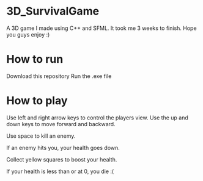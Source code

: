 # 3D_SurvivalGame
A 3D game I made using C++ and SFML. It took me 3 weeks to finish. Hope you guys enjoy :)


# How to run
Download this repository
Run the .exe file

# How to play
Use left and right arrow keys to control the players view. Use the up and down keys to move forward and backward.

Use space to kill an enemy.

If an enemy hits you, your health goes down.

Collect yellow squares to boost your health.

If your health is less than or at 0, you die :(
